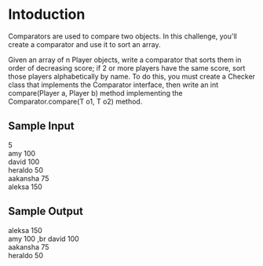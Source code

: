 # Intoduction 

Comparators are used to compare two objects. In this challenge, you'll create a comparator and use it to sort an array.

Given an array of n Player objects, write a comparator that sorts them in order of decreasing score; if 2 or more players have the same score, sort those players alphabetically by name. To do this, you must create a Checker class that implements the Comparator interface, then write an int compare(Player a, Player b) method implementing the Comparator.compare(T o1, T o2) method.

## Sample Input

5 <br>
amy 100 <br>
david 100 <br>
heraldo 50 <br>
aakansha 75 <br>
aleksa 150 <br>

## Sample Output

aleksa 150 <br>
amy 100 ,br
david 100 <br>
aakansha 75 <br>
heraldo 50 <br>
